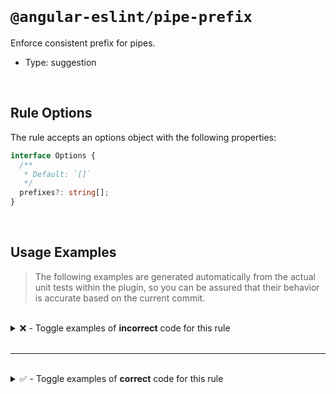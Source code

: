 <!--

  DO NOT EDIT.

  This markdown file was autogenerated using a mixture of the following files as the source of truth for its data:
  - ../../src/rules/pipe-prefix.ts
  - ../../tests/rules/pipe-prefix/cases.ts

  In order to update this file, it is therefore those files which need to be updated, as well as potentially the generator script:
  - ../../../../tools/scripts/generate-rule-docs.ts

-->

<br>

# `@angular-eslint/pipe-prefix`

Enforce consistent prefix for pipes.

- Type: suggestion

<br>

## Rule Options

The rule accepts an options object with the following properties:

```ts
interface Options {
  /**
   * Default: `[]`
   */
  prefixes?: string[];
}

```

<br>

## Usage Examples

> The following examples are generated automatically from the actual unit tests within the plugin, so you can be assured that their behavior is accurate based on the current commit.

<br>

<details>
<summary>❌ - Toggle examples of <strong>incorrect</strong> code for this rule</summary>

<br>

#### Custom Config

```json
{
  "rules": {
    "@angular-eslint/pipe-prefix": [
      "error",
      {
        "prefixes": [
          "ng"
        ]
      }
    ]
  }
}
```

<br>

#### ❌ Invalid Code

```ts
@Pipe({
  name: 'foo-bar'
        ~~~~~~~~~
})
class Test {}
```

<br>

---

<br>

#### Custom Config

```json
{
  "rules": {
    "@angular-eslint/pipe-prefix": [
      "error",
      {
        "prefixes": [
          "ng",
          "mg",
          "sg"
        ]
      }
    ]
  }
}
```

<br>

#### ❌ Invalid Code

```ts
@Pipe({
  name: 'foo-bar'
        ~~~~~~~~~
})
class Test {}
```

</details>

<br>

---

<br>

<details>
<summary>✅ - Toggle examples of <strong>correct</strong> code for this rule</summary>

<br>

#### Custom Config

```json
{
  "rules": {
    "@angular-eslint/pipe-prefix": [
      "error",
      {
        "prefixes": [
          "ng"
        ]
      }
    ]
  }
}
```

<br>

#### ✅ Valid Code

```ts
@Pipe
class Test {}
```

<br>

---

<br>

#### Custom Config

```json
{
  "rules": {
    "@angular-eslint/pipe-prefix": [
      "error",
      {
        "prefixes": [
          "ng"
        ]
      }
    ]
  }
}
```

<br>

#### ✅ Valid Code

```ts
@Pipe({})
class Test {}
```

<br>

---

<br>

#### Custom Config

```json
{
  "rules": {
    "@angular-eslint/pipe-prefix": [
      "error",
      {
        "prefixes": [
          "ng"
        ]
      }
    ]
  }
}
```

<br>

#### ✅ Valid Code

```ts
export function mockPipe(name: string): any {
  @Pipe({ name })
  class MockPipe implements PipeTransform {
    transform(input: any): any {
      return input;
    }
  }
  return MockPipe;
}
```

<br>

---

<br>

#### Custom Config

```json
{
  "rules": {
    "@angular-eslint/pipe-prefix": [
      "error",
      {
        "prefixes": []
      }
    ]
  }
}
```

<br>

#### ✅ Valid Code

```ts
@Pipe({
  name: 'ngBarFoo'
})
class Test {}
```

<br>

---

<br>

#### Custom Config

```json
{
  "rules": {
    "@angular-eslint/pipe-prefix": [
      "error",
      {
        "prefixes": [
          "ng"
        ]
      }
    ]
  }
}
```

<br>

#### ✅ Valid Code

```ts
@Pipe({
  name: 'ngBarFoo'
})
class Test {}
```

<br>

---

<br>

#### Custom Config

```json
{
  "rules": {
    "@angular-eslint/pipe-prefix": [
      "error",
      {
        "prefixes": [
          "ng",
          "sg",
          "mg"
        ]
      }
    ]
  }
}
```

<br>

#### ✅ Valid Code

```ts
@Pipe({
  name: 'ngBarFoo'
})
class Test {}
```

<br>

---

<br>

#### Custom Config

```json
{
  "rules": {
    "@angular-eslint/pipe-prefix": [
      "error",
      {
        "prefixes": [
          "ng",
          "sg",
          "mg"
        ]
      }
    ]
  }
}
```

<br>

#### ✅ Valid Code

```ts
@Pipe({
  name: \`ngBarFoo\`
})
class Test {}
```

<br>

---

<br>

#### Custom Config

```json
{
  "rules": {
    "@angular-eslint/pipe-prefix": [
      "error",
      {
        "prefixes": [
          "ng"
        ]
      }
    ]
  }
}
```

<br>

#### ✅ Valid Code

```ts
class Test {}
```

<br>

---

<br>

#### Custom Config

```json
{
  "rules": {
    "@angular-eslint/pipe-prefix": [
      "error",
      {
        "prefixes": [
          "ng"
        ]
      }
    ]
  }
}
```

<br>

#### ✅ Valid Code

```ts
const pipeName = 'fooBar';
@Pipe({
  name: pipeName
})
class Test {}
```

</details>

<br>
